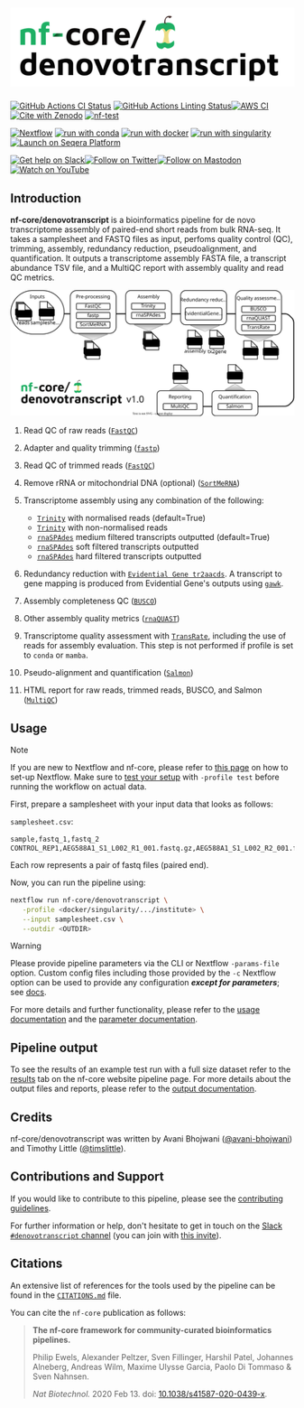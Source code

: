 <h1>
  <picture>
    <source media="(prefers-color-scheme: dark)" srcset="docs/images/nf-core-denovotranscript_logo_dark.png">
    <img alt="nf-core/denovotranscript" src="docs/images/nf-core-denovotranscript_logo_light.png">
  </picture>
</h1>

[![GitHub Actions CI Status](https://github.com/nf-core/denovotranscript/actions/workflows/ci.yml/badge.svg)](https://github.com/nf-core/denovotranscript/actions/workflows/ci.yml)
[![GitHub Actions Linting Status](https://github.com/nf-core/denovotranscript/actions/workflows/linting.yml/badge.svg)](https://github.com/nf-core/denovotranscript/actions/workflows/linting.yml)[![AWS CI](https://img.shields.io/badge/CI%20tests-full%20size-FF9900?labelColor=000000&logo=Amazon%20AWS)](https://nf-co.re/denovotranscript/results)[![Cite with Zenodo](http://img.shields.io/badge/DOI-10.5281/zenodo.XXXXXXX-1073c8?labelColor=000000)](https://doi.org/10.5281/zenodo.XXXXXXX)
[![nf-test](https://img.shields.io/badge/unit_tests-nf--test-337ab7.svg)](https://www.nf-test.com)

[![Nextflow](https://img.shields.io/badge/nextflow%20DSL2-%E2%89%A523.04.0-23aa62.svg)](https://www.nextflow.io/)
[![run with conda](http://img.shields.io/badge/run%20with-conda-3EB049?labelColor=000000&logo=anaconda)](https://docs.conda.io/en/latest/)
[![run with docker](https://img.shields.io/badge/run%20with-docker-0db7ed?labelColor=000000&logo=docker)](https://www.docker.com/)
[![run with singularity](https://img.shields.io/badge/run%20with-singularity-1d355c.svg?labelColor=000000)](https://sylabs.io/docs/)
[![Launch on Seqera Platform](https://img.shields.io/badge/Launch%20%F0%9F%9A%80-Seqera%20Platform-%234256e7)](https://cloud.seqera.io/launch?pipeline=https://github.com/nf-core/denovotranscript)

[![Get help on Slack](http://img.shields.io/badge/slack-nf--core%20%23denovotranscript-4A154B?labelColor=000000&logo=slack)](https://nfcore.slack.com/channels/denovotranscript)[![Follow on Twitter](http://img.shields.io/badge/twitter-%40nf__core-1DA1F2?labelColor=000000&logo=twitter)](https://twitter.com/nf_core)[![Follow on Mastodon](https://img.shields.io/badge/mastodon-nf__core-6364ff?labelColor=FFFFFF&logo=mastodon)](https://mstdn.science/@nf_core)[![Watch on YouTube](http://img.shields.io/badge/youtube-nf--core-FF0000?labelColor=000000&logo=youtube)](https://www.youtube.com/c/nf-core)

## Introduction

**nf-core/denovotranscript** is a bioinformatics pipeline for de novo transcriptome assembly of paired-end short reads from bulk RNA-seq. It takes a samplesheet and FASTQ files as input, perfoms quality control (QC), trimming, assembly, redundancy reduction, pseudoalignment, and quantification. It outputs a transcriptome assembly FASTA file, a transcript abundance TSV file, and a MultiQC report with assembly quality and read QC metrics.

![nf-core/transfuse metro map](docs/images/denovotranscript_metro_map.drawio.svg)

1. Read QC of raw reads ([`FastQC`](https://www.bioinformatics.babraham.ac.uk/projects/fastqc/))
2. Adapter and quality trimming ([`fastp`](https://github.com/OpenGene/fastp))
3. Read QC of trimmed reads ([`FastQC`](https://www.bioinformatics.babraham.ac.uk/projects/fastqc/))
4. Remove rRNA or mitochondrial DNA (optional) ([`SortMeRNA`](https://hpc.nih.gov/apps/sortmeRNA.html))
5. Transcriptome assembly using any combination of the following:

   - [`Trinity`](https://github.com/trinityrnaseq/trinityrnaseq/wiki) with normalised reads (default=True)
   - [`Trinity`](https://github.com/trinityrnaseq/trinityrnaseq/wiki) with non-normalised reads
   - [`rnaSPAdes`](https://ablab.github.io/spades/rna.html) medium filtered transcripts outputted (default=True)
   - [`rnaSPAdes`](https://ablab.github.io/spades/rna.html) soft filtered transcripts outputted
   - [`rnaSPAdes`](https://ablab.github.io/spades/rna.html) hard filtered transcripts outputted

6. Redundancy reduction with [`Evidential Gene tr2aacds`](http://arthropods.eugenes.org/EvidentialGene/). A transcript to gene mapping is produced from Evidential Gene's outputs using [`gawk`](https://www.gnu.org/software/gawk/).
7. Assembly completeness QC ([`BUSCO`](https://busco.ezlab.org/))
8. Other assembly quality metrics ([`rnaQUAST`](https://github.com/ablab/rnaquast))
9. Transcriptome quality assessment with [`TransRate`](https://hibberdlab.com/transrate/), including the use of reads for assembly evaluation. This step is not performed if profile is set to `conda` or `mamba`.
10. Pseudo-alignment and quantification ([`Salmon`](https://combine-lab.github.io/salmon/))
11. HTML report for raw reads, trimmed reads, BUSCO, and Salmon ([`MultiQC`](http://multiqc.info/))

## Usage

> [!NOTE]
> If you are new to Nextflow and nf-core, please refer to [this page](https://nf-co.re/docs/usage/installation) on how to set-up Nextflow. Make sure to [test your setup](https://nf-co.re/docs/usage/introduction#how-to-run-a-pipeline) with `-profile test` before running the workflow on actual data.

First, prepare a samplesheet with your input data that looks as follows:

`samplesheet.csv`:

```csv
sample,fastq_1,fastq_2
CONTROL_REP1,AEG588A1_S1_L002_R1_001.fastq.gz,AEG588A1_S1_L002_R2_001.fastq.gz
```

Each row represents a pair of fastq files (paired end).

Now, you can run the pipeline using:

```bash
nextflow run nf-core/denovotranscript \
   -profile <docker/singularity/.../institute> \
   --input samplesheet.csv \
   --outdir <OUTDIR>
```

> [!WARNING]
> Please provide pipeline parameters via the CLI or Nextflow `-params-file` option. Custom config files including those provided by the `-c` Nextflow option can be used to provide any configuration _**except for parameters**_;
> see [docs](https://nf-co.re/usage/configuration#custom-configuration-files).

For more details and further functionality, please refer to the [usage documentation](https://nf-co.re/denovotranscript/usage) and the [parameter documentation](https://nf-co.re/denovotranscript/parameters).

## Pipeline output

To see the results of an example test run with a full size dataset refer to the [results](https://nf-co.re/denovotranscript/results) tab on the nf-core website pipeline page.
For more details about the output files and reports, please refer to the
[output documentation](https://nf-co.re/denovotranscript/output).

## Credits

nf-core/denovotranscript was written by Avani Bhojwani ([@avani-bhojwani](https://github.com/avani-bhojwani/)) and Timothy Little ([@timslittle](https://github.com/timslittle/)).

## Contributions and Support

If you would like to contribute to this pipeline, please see the [contributing guidelines](.github/CONTRIBUTING.md).

For further information or help, don't hesitate to get in touch on the [Slack `#denovotranscript` channel](https://nfcore.slack.com/channels/denovotranscript) (you can join with [this invite](https://nf-co.re/join/slack)).

## Citations

<!-- TODO nf-core: Add citation for pipeline after first release. Uncomment lines below and update Zenodo doi and badge at the top of this file. -->
<!-- If you use nf-core/denovotranscript for your analysis, please cite it using the following doi: [10.5281/zenodo.XXXXXX](https://doi.org/10.5281/zenodo.XXXXXX) -->

An extensive list of references for the tools used by the pipeline can be found in the [`CITATIONS.md`](CITATIONS.md) file.

You can cite the `nf-core` publication as follows:

> **The nf-core framework for community-curated bioinformatics pipelines.**
>
> Philip Ewels, Alexander Peltzer, Sven Fillinger, Harshil Patel, Johannes Alneberg, Andreas Wilm, Maxime Ulysse Garcia, Paolo Di Tommaso & Sven Nahnsen.
>
> _Nat Biotechnol._ 2020 Feb 13. doi: [10.1038/s41587-020-0439-x](https://dx.doi.org/10.1038/s41587-020-0439-x).
